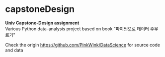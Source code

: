# capstoneDesign
**Univ Capstone-Design assignment**  
Various Python data-analysis project based on book "파이썬으로 데이터 주무르기"  
  
Check the origin https://github.com/PinkWink/DataScience for source code and data
